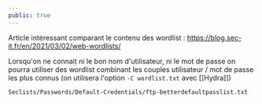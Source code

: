 ```yaml
---
public: true
---
```

Article intéressant comparant le contenu des wordlist : https://blog.sec-it.fr/en/2021/03/02/web-wordlists/


Lorsqu'on ne connait ni le bon nom d'utilisateur, ni le mot de passe on pourra utiliser des wordlist combinant les couples utilisateur / mot de passe les plus connus (on utilisera l'option `-C wordlist.txt` avec [[Hydra]])

```shell
Seclists/Passwords/Default-Credentials/ftp-betterdefaultpasslist.txt 
```